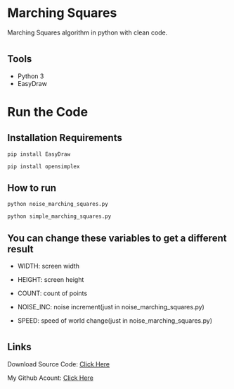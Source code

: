 # Marching Squares
Marching Squares algorithm in python with clean code.


#
## Tools

- Python 3
- EasyDraw


#
# Run the Code


## Installation Requirements

```
pip install EasyDraw
```
```
pip install opensimplex
```


## How to run

```
python noise_marching_squares.py
```
```
python simple_marching_squares.py
```

## You can change these variables to get a different result

- WIDTH: screen width

- HEIGHT: screen height

- COUNT: count of points

- NOISE_INC: noise increment(just in noise_marching_squares.py)

- SPEED: speed of world change(just in noise_marching_squares.py)


#
## Links

Download Source Code: [Click Here](https://github.com/dori-dev/marching-squares/archive/refs/heads/main.zip)

My Github Acount: [Click Here](https://github.com/dori-dev/)
